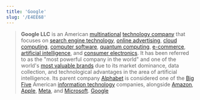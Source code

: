 ```yaml
---
title: 'Google'
slug: '/E4EE68'
---
```


> **Google LLC** is an American [multinational](https://en.wikipedia.org/wiki/Multinational_corporation 'Multinational corporation') [technology company](https://en.wikipedia.org/wiki/Technology_company 'Technology Company') that focuses on [search engine technology](https://en.wikipedia.org/wiki/Search_Engine 'Search Engine'), [online advertising](https://en.wikipedia.org/wiki/Online_advertising 'Online Advertising'), [cloud computing](https://en.wikipedia.org/wiki/Cloud_computing 'Cloud computing'), [computer software](https://en.wikipedia.org/wiki/Software 'Software'), [quantum computing](https://en.wikipedia.org/wiki/Quantum_computing 'Quantum computing'), [e-commerce](https://en.wikipedia.org/wiki/E-commerce 'E-commerce'), [artificial intelligence](https://en.wikipedia.org/wiki/Artificial_intelligence 'Artificial intelligence'), and [consumer electronics](https://en.wikipedia.org/wiki/Computer_hardware 'Computer hardware'). It has been referred to as the "most powerful company in the world" and one of the world's [most valuable brands](https://en.wikipedia.org/wiki/List_of_most_valuable_brands 'List of most valuable brands') due to its market dominance, data collection, and technological advantages in the area of artificial intelligence. Its parent company [Alphabet](https://en.wikipedia.org/wiki/Alphabet_Inc. 'Alphabet Inc.') is considered one of the [Big Five](https://en.wikipedia.org/wiki/Big_Tech 'Big Tech') American [information technology](https://en.wikipedia.org/wiki/Information_technology 'Information technology') companies, alongside [Amazon](<https://en.wikipedia.org/wiki/Amazon_(company)> 'Amazon (company)'), [Apple](https://en.wikipedia.org/wiki/Apple_Inc. 'Apple Inc.'), [Meta](https://en.wikipedia.org/wiki/Meta_Platforms 'Meta Platforms'), and [Microsoft](https://en.wikipedia.org/wiki/Microsoft 'Microsoft'). [Google](https://en.wikipedia.org/wiki/Google)
